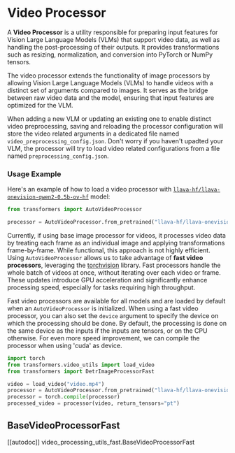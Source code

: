 <!--Copyright 2025 The HuggingFace Team. All rights reserved.

Licensed under the Apache License, Version 2.0 (the "License"); you may not use this file except in compliance with
the License. You may obtain a copy of the License at

http://www.apache.org/licenses/LICENSE-2.0

Unless required by applicable law or agreed to in writing, software distributed under the License is distributed on
an "AS IS" BASIS, WITHOUT WARRANTIES OR CONDITIONS OF ANY KIND, either express or implied. See the License for the
specific language governing permissions and limitations under the License.

⚠️ Note that this file is in Markdown but contain specific syntax for our doc-builder (similar to MDX) that may not be
rendered properly in your Markdown viewer.

-->


# Video Processor

A **Video Processor** is a utility responsible for preparing input features for Vision Large Language Models (VLMs) that support video data, as well as handling the post-processing of their outputs. It provides transformations such as resizing, normalization, and conversion into PyTorch or NumPy tensors. 

The video processor extends the functionality of image processors by allowing Vision Large Language Models (VLMs) to handle videos with a distinct set of arguments compared to images. It serves as the bridge between raw video data and the model, ensuring that input features are optimized for the VLM.

When adding a new VLM or updating an existing one to enable distinct video preprocessing, saving and reloading the processor configuration will store the video related arguments in a dedicated file named `video_preprocessing_config.json`. Don't worry if you haven't upadted your VLM, the processor will try to load video related configurations from a file named `preprocessing_config.json`.


### Usage Example
Here's an example of how to load a video processor with [`llava-hf/llava-onevision-qwen2-0.5b-ov-hf`](https://huggingface.co/llava-hf/llava-onevision-qwen2-0.5b-ov-hf) model:

```python
from transformers import AutoVideoProcessor

processor = AutoVideoProcessor.from_pretrained("llava-hf/llava-onevision-qwen2-0.5b-ov-hf")
```

Currently, if using base image processor for videos, it processes video data by treating each frame as an individual image and applying transformations frame-by-frame. While functional, this approach is not highly efficient. Using `AutoVideoProcessor` allows us to take advantage of **fast video processors**, leveraging the [torchvision](https://pytorch.org/vision/stable/index.html) library. Fast processors handle the whole batch of videos at once, without iterating over each video or frame. These updates introduce GPU acceleration and significantly enhance processing speed, especially for tasks requiring high throughput.

Fast video processors are available for all models and are loaded by default when an `AutoVideoProcessor` is initialized. When using a fast video processor, you can also set the `device` argument to specify the device on which the processing should be done. By default, the processing is done on the same device as the inputs if the inputs are tensors, or on the CPU otherwise. For even more speed improvement, we can compile the processor when using 'cuda' as device.

```python
import torch
from transformers.video_utils import load_video
from transformers import DetrImageProcessorFast

video = load_video("video.mp4")
processor = AutoVideoProcessor.from_pretrained("llava-hf/llava-onevision-qwen2-0.5b-ov-hf", device="cuda")
processor = torch.compile(processor)
processed_video = processor(video, return_tensors="pt")
```


## BaseVideoProcessorFast

[[autodoc]] video_processing_utils_fast.BaseVideoProcessorFast

